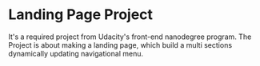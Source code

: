 # Landing Page Project
It's a required project from Udacity's front-end nanodegree program. The
Project is about making a landing page, which build a multi sections dynamically updating navigational menu.

